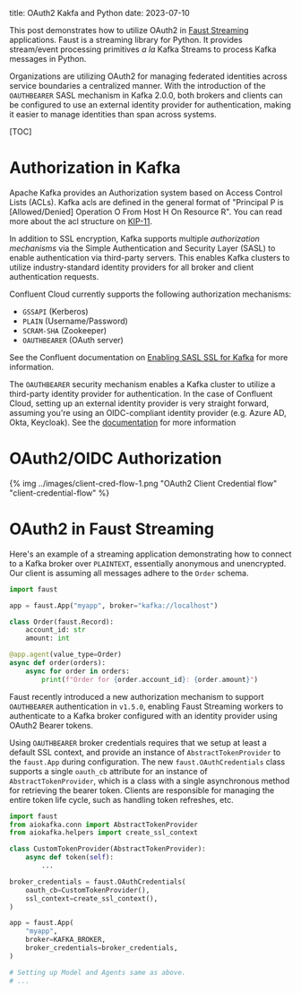 title: OAuth2 Kakfa and Python
date: 2023-07-10

This post demonstrates how to utilize OAuth2 in [Faust
Streaming](https://faust-streaming.github.io/faust) applications. Faust is a
streaming library for Python. It provides stream/event processing primitives _a
la_ Kafka Streams to process Kafka messages in Python.

Organizations are utilizing OAuth2 for managing federated identities across
service boundaries a centralized manner. With the introduction of the
`OAUTHBEARER` SASL mechanism in Kafka 2.0.0, both brokers and clients can be
configured to use an external identity provider for authentication, making it
easier to manage identities than span across systems.

[TOC]

# Authorization in Kafka

Apache Kafka provides an Authorization system based on Access Control Lists
(ACLs). Kafka acls are defined in the general format of "Principal P is
[Allowed/Denied] Operation O From Host H On Resource R". You can read more
about the acl structure on
[KIP-11](https://cwiki.apache.org/confluence/display/KAFKA/KIP-11+-+Authorization+Interface).

In addition to SSL encryption, Kafka supports multiple _authorization
mechanisms_ via the Simple Authentication and Security Layer (SASL) to enable
authentication via third-party servers. This enables Kafka clusters to utilize
industry-standard identity providers for all broker and client authentication
requests.

Confluent Cloud currently supports the following authorization mechanisms:

- `GSSAPI` (Kerberos)
- `PLAIN` (Username/Password)
- `SCRAM-SHA` (Zookeeper)
- `OAUTHBEARER` (OAuth server)

See the Confluent documentation on [Enabling SASL SSL for
Kafka](https://developer.confluent.io/learn-kafka/security/authentication-ssl-and-sasl-ssl/#enabling-sasl-ssl-for-kafka)
for more information.

The `OAUTHBEARER` security mechanism enables a Kafka cluster to utilize a
third-party identity provider for authentication. In the case of Confluent
Cloud, setting up an external identity provider is very straight forward,
assuming you're using an OIDC-compliant identity provider (e.g. Azure AD, Okta,
Keycloak). See the
[documentation](https://docs.confluent.io/cloud/current/access-management/authenticate/oauth/identity-providers.html)
for more information

# OAuth2/OIDC Authorization

<!--source: https://www.azureblue.io/content/images/2020/10/client-cred-flow-1.png-->
{% img ../images/client-cred-flow-1.png  "OAuth2 Client Credential flow" "client-credential-flow" %}

# OAuth2 in Faust Streaming

Here's an example of a streaming application demonstrating how to connect to a
Kafka broker over `PLAINTEXT`, essentially anonymous and unencrypted. Our
client is assuming all messages adhere to the `Order` schema.

```python
import faust

app = faust.App("myapp", broker="kafka://localhost")

class Order(faust.Record):
    account_id: str
    amount: int

@app.agent(value_type=Order)
async def order(orders):
    async for order in orders:
        print(f"Order for {order.account_id}: {order.amount}")
```


Faust recently introduced a new authorization mechanism to support
`OAUTHBEARER` authentication in `v1.5.0`, enabling Faust Streaming workers to
authenticate to a Kafka broker configured with an identity provider using
OAuth2 Bearer tokens.

Using `OAUTHBEARER` broker credentials requires that we setup at least a
default SSL context, and provide an instance of `AbstractTokenProvider` to the
`faust.App` during configuration. The new `faust.OAuthCredentials` class
supports a single `oauth_cb` attribute for an instance of
`AbstractTokenProvider`, which is a class with a single asynchronous method for
retrieving the bearer token. Clients are responsible for managing the entire
token life cycle, such as handling token refreshes, etc.


```python
import faust
from aiokafka.conn import AbstractTokenProvider
from aiokafka.helpers import create_ssl_context

class CustomTokenProvider(AbstractTokenProvider):
    async def token(self):
        ...

broker_credentials = faust.OAuthCredentials(
    oauth_cb=CustomTokenProvider(),
    ssl_context=create_ssl_context(),
)

app = faust.App(
    "myapp",
    broker=KAFKA_BROKER,
    broker_credentials=broker_credentials,
)

# Setting up Model and Agents same as above.
# ...

```

